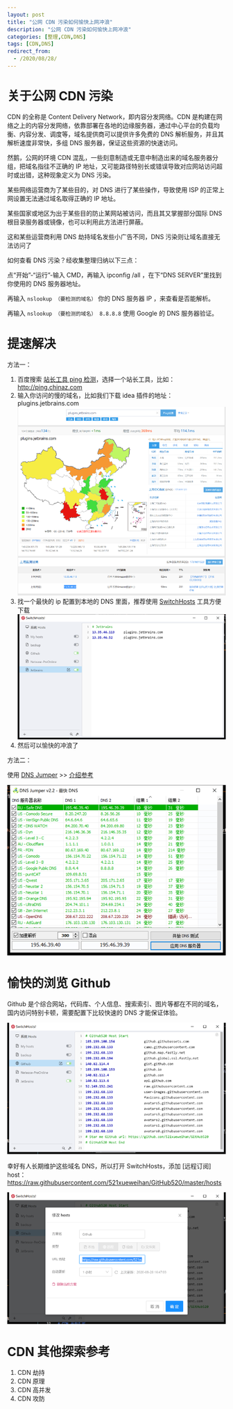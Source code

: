 ```yaml
---
layout: post
title: "公网 CDN 污染如何愉快上网冲浪"
description: "公网 CDN 污染如何愉快上网冲浪"
categories: [整理,CDN,DNS]
tags: [CDN,DNS]
redirect_from:
  - /2020/08/28/
---
```


# 关于公网 CDN 污染

CDN 的全称是 Content Delivery Network，即内容分发网络。CDN 是构建在网络之上的内容分发网络，依靠部署在各地的边缘服务器，通过中心平台的负载均衡、内容分发、调度等，域名提供商可以提供许多免费的 DNS 解析服务，并且其解析速度非常快，多组 DNS 服务器，保证这些资源的快速访问。

然鹅，公网的环境 CDN 混乱，一些刻意制造或无意中制造出来的域名服务器分组，把域名指往不正确的 IP 地址，又可能路径特别长或错误导致对应网站访问超时或出错，这种现象定义为 DNS 污染。

某些网络运营商为了某些目的，对 DNS 进行了某些操作，导致使用 ISP 的正常上网设置无法通过域名取得正确的 IP 地址。

某些国家或地区为出于某些目的防止某网站被访问，而且其又掌握部分国际 DNS 根目录服务器或镜像，也可以利用此方法进行屏蔽。

这和某些运营商利用 DNS 劫持域名发些小广告不同，DNS 污染则让域名直接无法访问了

如何查看 DNS 污染？经收集整理归纳以下三点：

点“开始”-“运行”-输入 CMD，再输入 ipconfig /all ，在下“DNS SERVER”里找到你使用的 DNS 服务器地址。

再输入 `nslookup （要检测的域名）` 你的 DNS 服务器 IP ，来查看是否能解析。

再输入 `nslookup （要检测的域名） 8.8.8.8` 使用 Google 的 DNS 服务器验证。  

# 提速解决

方法一：

1. 百度搜索 [站长工具 ping 检测](https://www.baidu.com/s?tn=02003390_hao_pg&ie=utf-8&wd=%E7%AB%99%E9%95%BF%E5%B7%A5%E5%85%B7%20ping%E6%A3%80%E6%B5%8B)，选择一个站长工具，比如：http://ping.chinaz.com
2. 输入你访问的慢的域名，比如我们下载 idea 插件的地址：plugins.jetbrains.com
    ![Ping-Test.png](/images/dns-host/Ping-Test.png) 
3. 找一个最快的 ip 配置到本地的 DNS 里面，推荐使用 [SwitchHosts](https://oldj.github.io/SwitchHosts/) 工具方便下载
    ![SwitchHosts.png](/images/dns-host/SwitchHosts.png)
4. 然后可以愉快的冲浪了

方法二：

使用 [DNS Jumper](https://www.sordum.org/7952/dns-jumper-v2-2/) >> [介绍参考](https://www.zhihu.com/question/32229915/answer/112085467)

![DNS-Jumper.png](/images/dns-host/DNS-Jumper.png)

# 愉快的浏览 Github

Github 是个综合网站，代码库、个人信息、搜索索引、图片等都在不同的域名，国内访问特别卡顿，需要配置下比较快速的 DNS 才能保证体验。

![Github-Host.png](/images/dns-host/Github-Host.png)

幸好有人长期维护这些域名 DNS，所以打开 SwitchHosts，添加 [远程订阅] host：https://raw.githubusercontent.com/521xueweihan/GitHub520/master/hosts

![Github-Remote-Host.png](/images/dns-host/Github-Remote-Host.png)

# CDN 其他探索参考

1. CDN 劫持
2. CDN 原理
3. CDN 高并发
4. CDN 攻防
